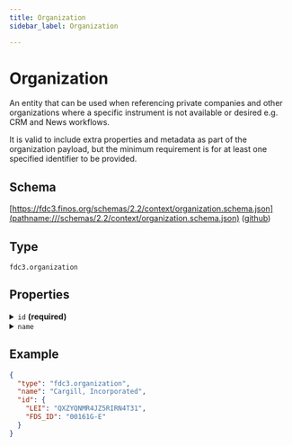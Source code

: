 ```yaml
---
title: Organization
sidebar_label: Organization

---
```


# Organization

An entity that can be used when referencing private companies and other organizations where a specific instrument is not available or desired e.g. CRM and News workflows.

It is valid to include extra properties and metadata as part of the organization payload, but the minimum requirement is for at least one specified identifier to be provided.

## Schema

[https://fdc3.finos.org/schemas/2.2/context/organization.schema.json](pathname:///schemas/2.2/context/organization.schema.json) ([github](https://github.com/finos/FDC3/tree/main/packages/fdc3-context/schemas/context/organization.schema.json))

## Type

`fdc3.organization`

## Properties

<details>
  <summary><code>id</code> <strong>(required)</strong></summary>

**type**: `object`

**Subproperties:**

<details>
  <summary><code>LEI</code></summary>

**type**: `string`

The Legal Entity Identifier (LEI) is a 20-character, alpha-numeric code based on the ISO 17442 standard developed by the International Organization for Standardization (ISO). It connects to key reference information that enables clear and unique identification of legal entities participating in financial transactions.

</details>

<details>
  <summary><code>PERMID</code></summary>

**type**: `string`

Refinitiv Permanent Identifiers, or PermID for the organization

</details>

<details>
  <summary><code>FDS_ID</code></summary>

**type**: `string`

FactSet Permanent Identifier representing the organization

</details>

Identifiers for the organization, at least one must be provided.

</details>

<details>
  <summary><code>name</code></summary>

**type**: `string`

An optional human-readable name of the organization

</details>

## Example

```json
{
  "type": "fdc3.organization",
  "name": "Cargill, Incorporated",
  "id": {
    "LEI": "QXZYQNMR4JZ5RIRN4T31",
    "FDS_ID": "00161G-E"
  }
}
```

